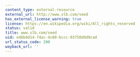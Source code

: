 ```yaml
---
content_type: external-resource
external_url: http://www.slb.com/seed
has_external_license_warning: true
license: https://en.wikipedia.org/wiki/All_rights_reserved
status: valid
title: www.slb.com/seed
uid: e46b4d14-74ac-4c80-bccc-03750d9d9cad
url_status_code: 200
wayback_url: ''
---
```

